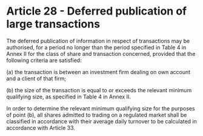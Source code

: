 # Article 28 - Deferred publication of large transactions


The deferred publication of information in respect of transactions may be authorised, for a period no longer than the period specified in Table 4 in Annex II for the class of share and transaction concerned, provided that the following criteria are satisfied:

(a) the transaction is between an investment firm dealing on own account and a client of that firm;

(b) the size of the transaction is equal to or exceeds the relevant minimum qualifying size, as specified in Table 4 in Annex II.

In order to determine the relevant minimum qualifying size for the purposes of point (b), all shares admitted to trading on a regulated market shall be classified in accordance with their average daily turnover to be calculated in accordance with Article 33.
